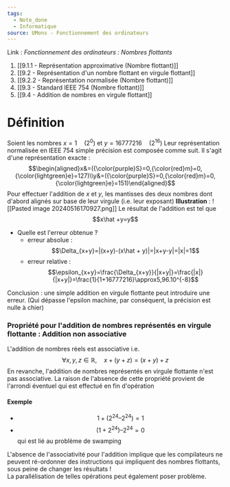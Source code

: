 ```yaml
---
tags:
  - Note_done
  - Informatique
source: UMons - Fonctionnement des ordinateurs
---
```


Link :
_Fonctionnement des ordinateurs : Nombres flottants_
1. [[9.1.1 - Représentation approximative (Nombre flottant)]]
1. [[9.2 - Représentation d'un nombre flottant en virgule flottant]]
2. [[9.2.2 - Représentation normalisée (Nombre flottant)]]
3. [[9.3 - Standard IEEE 754 (Nombre flottant)]]
4. [[9.4 - Addition de nombres en virgule flottant]]

# Définition
Soient les nombres $x=1\quad(2^0)$ et $y=16777216 \quad(2^{16})$ 
Leur représentation normalisée en IEEE 754 simple précision est composée comme suit. Il s'agit d'une représentation exacte : $$\begin{aligned}x&=({\color{purple}S}=0,{\color{red}m}=0,{\color{lightgreen}e}=127)\\y&=({\color{purple}S}=0,{\color{red}m}=0,{\color{lightgreen}e}=151)\end{aligned}$$ Pour effectuer l'addition de $x$ et $y$, les mantisses des deux nombres dont d'abord alignés sur base de leur virgule (i.e. leur exposant)
**Illustration** : ![[Pasted image 20240516170927.png]]
Le résultat de l'addition est tel que $$x\hat +y=y$$
- Quelle est l'erreur obtenue ? 
	- erreur absolue : $$\Delta_{x+y}=|(x+y)-(x\hat + y)|=|x+y-y|=|x|=1$$ 
	- erreur relative : $$\epsilon_{x+y}=\frac{\Delta_{x+y}}{|x+y|}=\frac{|x|}{|x+y|}=\frac{1}{1+16777216}\approx5,96.10^{-8}$$

Conclusion : une simple addition en virgule flottante peut introduire une erreur. (Qui dépasse l'epsilon machine, par conséquent, la précision est nulle à chier)
### Propriété pour l'addition de nombres représentés en virgule flottante : Addition non associative
L'addition de nombres réels est associative i.e. $$\forall x,y,z\in\mathbb{R},\quad x+(y+z)=(x+y)+z$$ En revanche, l'addition de nombres représentés en virgule flottante n'est pas associative. La raison de l'absence de cette propriété provient de l'arrondi éventuel qui est effectué en fin d'opération
#### Exemple
- $$1 + (2^{24} – 2^{24}) = 1$$
- $$(1 + 2^{24}) – 2^{24} = 0$$ qui est lié au problème de swamping

L'absence de l'associativité pour l'addition implique que les compilateurs ne peuvent ré-ordonner des instructions qui impliquent des nombres flottants, sous peine de changer les résultats !
\
La parallélisation de telles opérations peut également poser problème.